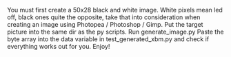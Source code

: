 You must first create a 50x28 black and white image.
White pixels mean led off, black ones quite the opposite, take that into consideration when creating an image using Photopea / Photoshop / Gimp.
Put the target picture into the same dir as the py scripts.
Run generate_image.py
Paste the byte array into the data variable in test_generated_xbm.py and check if everything works out for you.
Enjoy!
